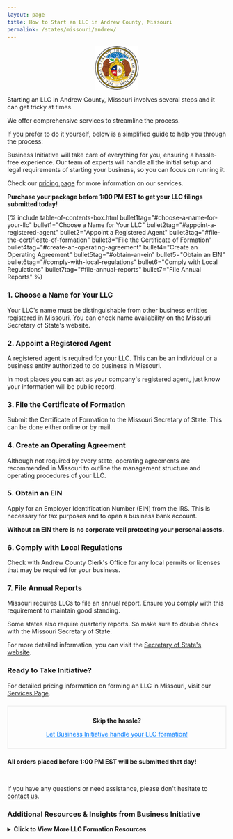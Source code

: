 ```yaml
---
layout: page
title: How to Start an LLC in Andrew County, Missouri
permalink: /states/missouri/andrew/
---
```


<a href="{{ site.data.resources.state_sos_websites.missouri }}" target="_blank">
    <img src="/images/state-seals/missouri-seal.png" alt="Missouri State Seal" style="display: block; margin: 10px auto; width: 100px;">
</a>

<p>Starting an LLC in Andrew County, Missouri involves several steps and it can get tricky at times.</p>

<p>We offer comprehensive services to streamline the process.</p>

<p>If you prefer to do it yourself, below is a simplified guide to help you through the process:</p>

<p>Business Initiative will take care of everything for you, ensuring a hassle-free experience. Our team of experts will handle all the initial setup and legal requirements of starting your business, so you can focus on running it.</p>

<p>Check our <a href="/services/">pricing page</a> for more information on our services.</p>
<p><b>Purchase your package before 1:00 PM EST to get your LLC filings submitted today!</b></p>

{% include table-of-contents-box.html 
    bullet1tag="#choose-a-name-for-your-llc" 
    bullet1="Choose a Name for Your LLC" 
    bullet2tag="#appoint-a-registered-agent" 
    bullet2="Appoint a Registered Agent" 
    bullet3tag="#file-the-certificate-of-formation" 
    bullet3="File the Certificate of Formation" 
    bullet4tag="#create-an-operating-agreement" 
    bullet4="Create an Operating Agreement"
    bullet5tag="#obtain-an-ein"
    bullet5="Obtain an EIN"
    bullet6tag="#comply-with-local-regulations"
    bullet6="Comply with Local Regulations"
    bullet7tag="#file-annual-reports"
    bullet7="File Annual Reports"
%}

<h3 id="choose-a-name-for-your-llc">1. Choose a Name for Your LLC</h3>
<p>Your LLC's name must be distinguishable from other business entities registered in Missouri. You can check name availability on the Missouri Secretary of State's website.</p>

<h3 id="appoint-a-registered-agent">2. Appoint a Registered Agent</h3>
<p>A registered agent is required for your LLC. This can be an individual or a business entity authorized to do business in Missouri.</p>

<p>In most places you can act as your company's registered agent, just know your information will be public record.<p>

<h3 id="file-the-certificate-of-formation">3. File the Certificate of Formation</h3>
<p>Submit the Certificate of Formation to the Missouri Secretary of State. This can be done either online or by mail.</p>

<h3 id="create-an-operating-agreement">4. Create an Operating Agreement</h3>
<p>Although not required by every state, operating agreements are recommended in Missouri to outline the management structure and operating procedures of your LLC.</p>

<h3 id="obtain-an-ein">5. Obtain an EIN</h3>
<p>Apply for an Employer Identification Number (EIN) from the IRS. This is necessary for tax purposes and to open a business bank account.</p>

<p><b>Without an EIN there is no corporate veil protecting your personal assets.</b></p>

<h3 id="comply-with-local-regulations">6. Comply with Local Regulations</h3>
<p>Check with Andrew County Clerk's Office for any local permits or licenses that may be required for your business.</p>

<h3 id="file-annual-reports">7. File Annual Reports</h3>
<p>Missouri requires LLCs to file an annual report. Ensure you comply with this requirement to maintain good standing.</p>

<p>Some states also require quarterly reports. So make sure to double check with the Missouri Secretary of State.</p>

<p>For more detailed information, you can visit the <a href="{{ site.data.resources.state_sos_websites.missouri }}" target="_blank">Secretary of State's website</a>.</p>

<h3>Ready to Take Initiative?</h3>
<p>For detailed pricing information on forming an LLC in Missouri, visit our <a href="/services/">Services Page</a>.</p>
<div style="border: 2px solid #f0f0f0; padding: 10px; margin: 20px 0; text-align: center;">
    <p><b>Skip the hassle?</b></p>
    <p><a href="/services/" style="color: #007bff;">Let Business Initiative handle your LLC formation!</a></p>
</div>
<p><b>All orders placed before 1:00 PM EST will be submitted that day!</b></p>
<br>

<p>If you have any questions or need assistance, please don't hesitate to <a href="https://www.businessinitiative.org/contact/" target="_blank">contact us</a>.</p>
<h3>Additional Resources & Insights from Business Initiative</h3>
<details>
<summary><b>Click to View More LLC Formation Resources</b></summary>
<br>
<ul>
            <!-- formation process -->
            <li><a href="/llc/registered-agent-requirements/">Registered Agent Requirements</a> - What you need to know about registered agents</li>
            <li><a href="/llc/operating-agreement-guide/">LLC Operating Agreement Guide</a> - How to create a comprehensive operating agreement</li>
            <li><a href="/llc/business-banking/">LLC Banking Requirements</a> - Setting up and managing business accounts</li>
            <li><a href="/llc/single-member-vs-multi-member/">Single vs Multi-Member LLCs</a> - Choosing the right LLC structure</li>
            
            <!--  maintaining the LLC -->
            <li><a href="/llc/annual-compliance/">Annual Compliance Guide</a> - Maintaining your LLC's good standing</li>
            <li><a href="/llc/asset-protection/">Asset Protection Strategies</a> - Protecting your personal assets with an LLC</li>
            <li><a href="/llc/tax-benefits/">Tax Benefits of LLCs</a> - Understanding the tax advantages of the LLC structure</li>
            <li><a href="/llc/member-rights/">LLC Member Rights</a> - Understanding your rights as an LLC member</li>
            
            <!-- research and statistics -->
            <li><a href="/statistics/llc/the-rise-of-llcs/">Why are LLCs so Popular?</a> - Understand the growing trend of LLC formation</li>
            <li><a href="/statistics/llc/most-popular-industries/">Most Popular Industries for LLCs</a> - Learn which industries commonly use the LLC structure</li>
            <li><a href="/statistics/llc/industries/">Industry Statistics for LLCs</a> - Detailed breakdown of LLC usage by industry</li>
            <li><a href="/statistics/llc/size/">LLC Size Statistics</a> - Data on typical LLC sizes and structures</li>
            <li><a href="/statistics/llc/employees/">Employee Statistics for LLCs</a> - Information about staffing and employment in LLCs</li>
            
            <!-- Special situations -->
            <li><a href="/llc/converting-to-llc/">Converting to an LLC</a> - Steps to convert other business structures to an LLC</li>
            <li><a href="/llc/dissolution-guide/">LLC Dissolution Process</a> - How to properly close your LLC if needed</li>
        </ul>
</details>
